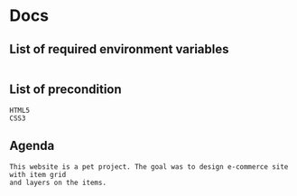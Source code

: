 # Docs


## List of required environment variables

```

```

## List of precondition

```
HTML5
CSS3
```

## Agenda

```
This website is a pet project. The goal was to design e-commerce site with item grid
and layers on the items.
```